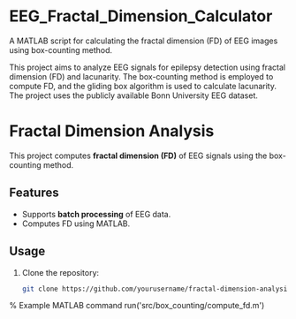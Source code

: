 # EEG_Fractal_Dimension_Calculator
A MATLAB script for calculating the fractal dimension (FD) of EEG images using box-counting method.

This project aims to analyze EEG signals for epilepsy detection using fractal dimension (FD) and lacunarity. The box-counting method is employed to compute FD, and the gliding box algorithm is used to calculate lacunarity. The project uses the publicly available Bonn University EEG dataset.

# Fractal Dimension Analysis

This project computes **fractal dimension (FD)** of EEG signals using the box-counting method.

## Features
- Supports **batch processing** of EEG data.
- Computes FD using MATLAB.

## Usage
1. Clone the repository:
   ```bash
   git clone https://github.com/yourusername/fractal-dimension-analysis.git

% Example MATLAB command
run('src/box_counting/compute_fd.m')
